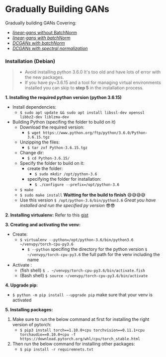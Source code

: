 # Gradually Building GANs
Gradually building GANs Covering: 
- [_linear-gans_ without BatchNorm](./gans/01_linear_GAN.ipynb)
- [_linear-gans with batchNorm_](./gans/02_linear_GAN_Batchnorm.ipynb)
- [_DCGANs with batchNorm_](./gans/03_conv_GAN_batchnorm.ipynb)
- [_DCGANs with spectral normalization_](./gans/)

### Installation (Debian)
> - Avoid installing python 3.6.0 It's too old and have lots of error with the new packages.
> - If you have py=3.6.15 and a tool for managing virtual environments installed you can skip to __step 5__ in the installation process.

__1. Installing the required python version (python 3.6.15)__     

- Install dependencies:     
    - `$ sudo apt update && sudo apt install libssl-dev openssl libbz2-dev liblzma-dev`      
- Building Python (specifing the folder to build on it)
    - Download the required version: 
       - `$ wget https://www.python.org/ftp/python/3.6.0/Python-3.6.15.tgz`
    - Unzipping the files: 
       - `$ tar zxf Python-3.6.15.tgz`
    - Change dir: 
       - `$ cd Python-3.6.15/`
    - Specify the folder to build on it:
        - create the folder: 
            - `$ sudo mkdir /opt/python-3.6`
        - specifying the folder for installation: 
            - `$ ./configure --prefix=/opt/python-3.6`
    - `$ make`
    - `$ sudo make install` __Waitting for the build to finish__ 😅😅😅😅
    - Use this version `$ /opt/python-3.6/bin/python3.6` _Great you have installed and run the specified py version_ 😎😎     

__2. Installing virtualenv:__ Refer to this [gist](https://gist.github.com/amshrbo/2ca0afb88c428b79ddaf38374226b9e0)       

__3. Creating and activating the venv:__        
- Create: 
    - `$ virtualenv --python=/opt/python-3.6/bin/python3.6 ~/venvpy/torch-cpu-py3.6`     
        - `$ --python` specifing the directory for the python version `$ ~/venvpy/torch-cpu-py3.6` the full path for the venv including the name
- Activate : 
    - (fish shell) `$ . ~/venvpy/torch-cpu-py3.6/bin/activate.fish` 
    - (Bash shell) `$ source ~/venvpy/torch-cpu-py3.6/bin/activate`       

__4. Upgrade pip:__         
- `$ python -m pip install --upgrade pip` make sure that your venv is activated

__5. Installing packages:__
1. Make sure to run the below command at first for installing the right version of pytorch: 
    - `$ pip3 install torch==1.10.0+cpu torchvision==0.11.1+cpu torchaudio==0.10.0+cpu -f https://download.pytorch.org/whl/cpu/torch_stable.html`
2. Then run the below command for installing other packages: 
    - `$ pip install -r requiremnets.txt`
